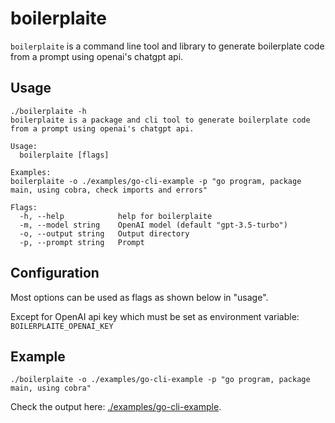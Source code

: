 # boilerplaite

`boilerplaite` is a command line tool and library to generate boilerplate code from a prompt using openai's chatgpt api.

## Usage

```
./boilerplaite -h
boilerplaite is a package and cli tool to generate boilerplate code from a prompt using openai's chatgpt api.

Usage:
  boilerplaite [flags]

Examples:
boilerplaite -o ./examples/go-cli-example -p "go program, package main, using cobra, check imports and errors"

Flags:
  -h, --help            help for boilerplaite
  -m, --model string    OpenAI model (default "gpt-3.5-turbo")
  -o, --output string   Output directory
  -p, --prompt string   Prompt
```

## Configuration

Most options can be used as flags as shown below in "usage".

Except for OpenAI api key which must be set as environment variable: `BOILERPLAITE_OPENAI_KEY`

## Example

```
./boilerplaite -o ./examples/go-cli-example -p "go program, package main, using cobra"
```

Check the output here: [./examples/go-cli-example](./examples/go-cli-example).
